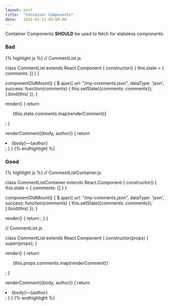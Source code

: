 ```yaml
---
layout: post
title:  "Container Components"
date:   2015-03-11 00:00:00
---
```

Container Components **SHOULD** be used to fetch for stateless components.

### Bad

{% highlight js %}
// CommentList.js

class CommentList extends React.Component {
  constructor() {
    this.state = { comments: [] }
  }

  componentDidMount() {
    $.ajax({
      url: "/my-comments.json",
      dataType: 'json',
      success: function(comments) {
        this.setState({comments: comments});
      }.bind(this)
    });
  }

  render() {
    return <ul> {this.state.comments.map(renderComment)} </ul>;
  }

  renderComment({body, author}) {
    return <li>{body}—{author}</li>;
  }
}
{% endhighlight %}

### Good

{% highlight js %}
// CommentListContainer.js

class CommentListContainer extends React.Component {
  constructor() {
    this.state = { comments: [] }
  }

  componentDidMount() {
    $.ajax({
      url: "/my-comments.json",
      dataType: 'json',
      success: function(comments) {
        this.setState({comments: comments});
      }.bind(this)
    });
  }

  render() {
    return <CommentList comments={this.state.comments} />;
  }
}


// CommentList.js

class CommentList extends React.Component {
  constructor(props) {
    super(props);
  }

  render() { 
    return <ul> {this.props.comments.map(renderComment)} </ul>;
  }

  renderComment({body, author}) {
    return <li>{body}—{author}</li>;
  }
}
{% endhighlight %}
